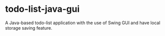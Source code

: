 # todo-list-java-gui
A Java-based todo-list application with the use of Swing GUI and have local storage saving feature.
